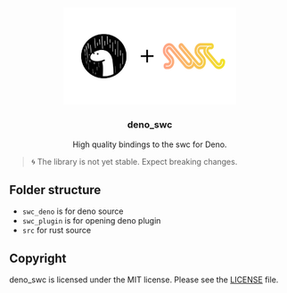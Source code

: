 <br />
<p align="center">
  <a href="https://github.com/divy-beta/deno_swc">
    <img src="./assets/deno_swc.png" alt="deno_swc logo" width="310">
  </a>
  <h3 align="center">deno_swc</h3>

  <p align="center">
    High quality bindings to the swc for Deno.
 </p>
</p>

> 🌀 The library is not yet stable. Expect breaking changes.

## Folder structure
- `swc_deno` is for deno source
- `swc_plugin` is for opening deno plugin
- `src` for rust source

## Copyright

deno_swc is licensed under the MIT license. Please see the [LICENSE](LICENSE) file.
